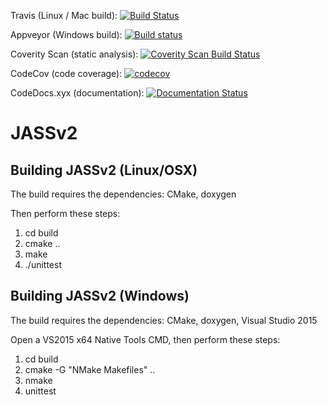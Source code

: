 Travis (Linux / Mac build): [![Build Status](https://travis-ci.org/andrewtrotman/JASSv2.svg?branch=master)](https://travis-ci.org/andrewtrotman/JASSv2)

Appveyor (Windows build): [![Build status](https://ci.appveyor.com/api/projects/status/sbrjp3l39qf16h2x?svg=true)](https://ci.appveyor.com/project/andrewtrotman/jassv2-rjk8n)

Coverity Scan (static analysis): [![Coverity Scan Build Status](https://scan.coverity.com/projects/11022/badge.svg)](https://scan.coverity.com/projects/jassv2)

CodeCov (code coverage): [![codecov](https://codecov.io/gh/andrewtrotman/JASSv2/branch/master/graph/badge.svg)](https://codecov.io/gh/andrewtrotman/JASSv2)

CodeDocs.xyx (documentation): [![Documentation Status](https://codedocs.xyz/andrewtrotman/JASSv2.svg)](https://codedocs.xyz/andrewtrotman/JASSv2/)

# JASSv2

## Building JASSv2 (Linux/OSX)

The build requires the dependencies: CMake, doxygen

Then perform these steps:

1. cd build
2. cmake ..
3. make
4. ./unittest

## Building JASSv2 (Windows)

The build requires the dependencies: CMake, doxygen, Visual Studio 2015

Open a VS2015 x64 Native Tools CMD, then perform these steps:

1. cd build
2. cmake -G "NMake Makefiles" ..
3. nmake
4. unittest
